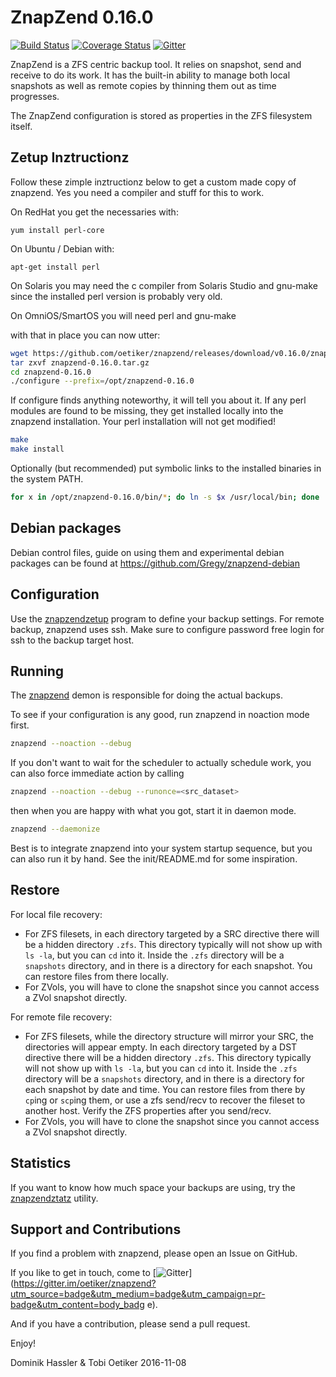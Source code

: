 ZnapZend 0.16.0
===============

[![Build Status](https://travis-ci.org/oetiker/znapzend.svg?branch=master)](https://travis-ci.org/oetiker/znapzend)
[![Coverage Status](https://img.shields.io/coveralls/oetiker/znapzend.svg)](https://coveralls.io/r/oetiker/znapzend?branch=master)
[![Gitter](https://badges.gitter.im/oetiker/znapzend.svg)](https://gitter.im/oetiker/znapzend)

ZnapZend is a ZFS centric backup tool. It relies on snapshot, send and
receive to do its work. It has the built-in ability to manage both local
snapshots as well as remote copies by thinning them out as time progresses.

The ZnapZend configuration is stored as properties in the ZFS filesystem
itself.

Zetup Inztructionz
------------------

Follow these zimple inztructionz below to get a custom made copy of
znapzend. Yes you need a compiler and stuff for this to work.

On RedHat you get the necessaries with:

    yum install perl-core

On Ubuntu / Debian with:

    apt-get install perl

On Solaris you may need the c compiler from Solaris Studio and gnu-make
since the installed perl version is probably very old.

On OmniOS/SmartOS you will need perl and gnu-make

with that in place you can now utter:

```sh
wget https://github.com/oetiker/znapzend/releases/download/v0.16.0/znapzend-0.16.0.tar.gz
tar zxvf znapzend-0.16.0.tar.gz
cd znapzend-0.16.0
./configure --prefix=/opt/znapzend-0.16.0
```

If configure finds anything noteworthy, it will tell you about it.  If any
perl modules are found to be missing, they get installed locally into the znapzend
installation. Your perl installation will not get modified!

```sh
make
make install
```

Optionally (but recommended) put symbolic links to the installed binaries in the
system PATH.

```sh
for x in /opt/znapzend-0.16.0/bin/*; do ln -s $x /usr/local/bin; done
```

Debian packages
---------------

Debian control files, guide on using them and experimental debian packages can be found at https://github.com/Gregy/znapzend-debian


Configuration
-------------

Use the [znapzendzetup](doc/znapzendzetup.pod) program to define your backup settings. For remote backup, znapzend uses ssh.
Make sure to configure password free login for ssh to the backup target host.

Running
-------

The [znapzend](doc/znapzend.pod) demon is responsible for doing the actual backups.

To see if your configuration is any good, run znapzend in noaction mode first.

```sh
znapzend --noaction --debug
```

If you don't want to wait for the scheduler to actually schedule work, you can also force immediate action by calling

```sh
znapzend --noaction --debug --runonce=<src_dataset>
```

then when you are happy with what you got, start it in daemon mode.

```sh
znapzend --daemonize
```

Best is to integrate znapzend into your system startup sequence, but you can also
run it by hand. See the init/README.md for some inspiration.


Restore
-------

For local file recovery: 
- For ZFS filesets, in each directory targeted by a SRC directive there will be a hidden directory `.zfs`.  This directory typically will not show up with `ls -la`, but you can `cd` into it.  Inside the `.zfs` directory will be a `snapshots` directory, and in there is a directory for each snapshot.  You can restore files from there locally.
- For ZVols, you will have to clone the snapshot since you cannot access a ZVol snapshot directly.

For remote file recovery:
- For ZFS filesets, while the directory structure will mirror your SRC, the directories will appear empty.  In each directory targeted by a DST directive there will be a hidden directory `.zfs`.  This directory typically will not show up with `ls -la`, but you can `cd` into it.  Inside the `.zfs` directory will be a `snapshots` directory, and in there is a directory for each snapshot by date and time.  You can restore files from there by `cp`ing or `scp`ing them, or use a zfs send/recv to recover the fileset to another host.  Verify the ZFS properties after you send/recv.
- For ZVols, you will have to clone the snapshot since you cannot access a ZVol snapshot directly.


Statistics
----------

If you want to know how much space your backups are using, try the
[znapzendztatz](doc/znapzendztatz.pod) utility.

Support and Contributions
-------------------------
If you find a problem with znapzend, please open an Issue on GitHub.

If you like to get in touch, come to [![Gitter](https://badges.gitter.im/oetiker/znapzend.svg)](https://gitter.im/oetiker/znapzend?utm_source=badge&utm_medium=badge&utm_campaign=pr-badge&utm_content=body_badg
e).

And if you have a contribution, please send a pull request.

Enjoy!

Dominik Hassler & Tobi Oetiker
2016-11-08
